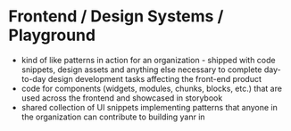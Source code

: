 # Frontend / Design Systems / Playground

-   kind of like patterns in action for an organization - shipped with code snippets, design assets and anything else necessary to complete day-to-day design development tasks affecting the front-end product
-   code for components (widgets, modules, chunks, blocks, etc.) that are used across the frontend and showcased in storybook
-   shared collection of UI snippets implementing patterns that anyone in the organization can contribute to building
    yanr in

